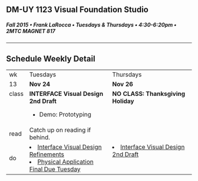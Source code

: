 ## DM-UY 1123 Visual Foundation Studio
##### Fall 2015 • Frank LaRocca • Tuesdays & Thursdays • 4:30-6:20pm • 2MTC MAGNET 817 
---
## Schedule Weekly Detail

<table>
<tr>
<td>wk</td>
<td>Tuesdays</td>
<td>Thursdays</td>
</tr>
<tr>
  <td valign="top">13</td>
  <td valign="top" width="48%"><strong>Nov 24</strong></td>
  <td valign="top" width="48%"><strong>Nov 26</strong></td>
</tr>

<!-- class -->
<tr>
<td valign="top">class</td>
<td valign="top">
  <strong>INTERFACE Visual Design 2nd Draft</strong><br>
  <ul>
    <li>Demo: Prototyping</li>
    </ul>
</td>
<td valign="top">
    <strong>NO CLASS: Thanksgiving Holiday</strong><br>
    
</td>

</tr>

<!-- reading -->
<tr>
  <td>read</td>
  <td valign="top">Catch up on reading if behind.</td>
  <td valign="top"></td>
</tr>

<!-- do -->
<tr>
  <td>do</td>
  <td valign="top">
    <li><a href="../projects/project_interface.md">Interface Visual Design Refinements</a></li>
    <li><a href="../projects/project_pa.md">Physical Application Final Due Tuesday</a></li>
  </td>
  <td valign="top" >
    <li><a href="../projects/project_interface.md">Interface Visual Design 2nd Draft</a></li>
  </td>
</tr>
</table>








